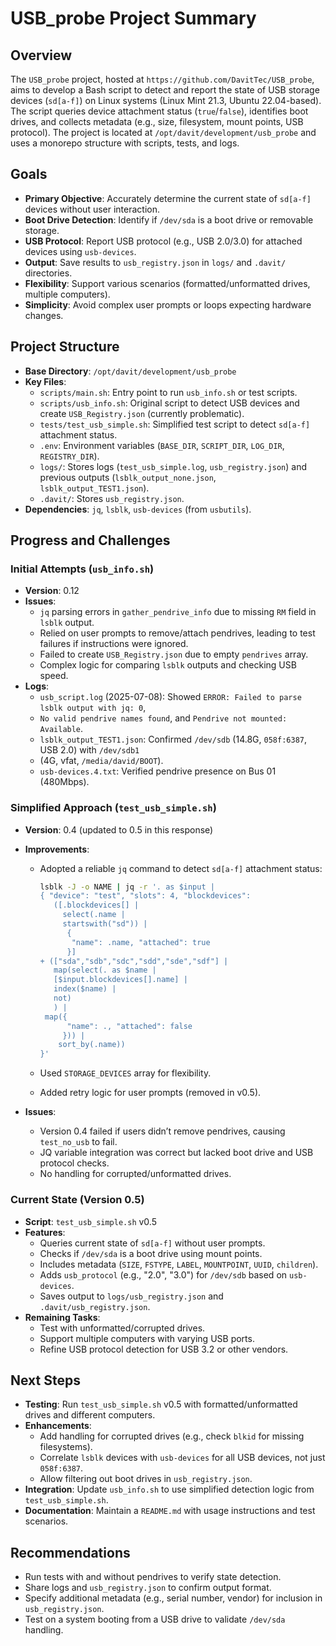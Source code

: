 # USB_probe Project Summary

## Overview

The `USB_probe` project, hosted at `https://github.com/DavitTec/USB_probe`, aims to develop a Bash script to
detect and report the state of USB storage devices (`sd[a-f]`) on Linux systems (Linux Mint 21.3,
Ubuntu 22.04-based). The script queries device attachment status (`true`/`false`), identifies boot drives,
and collects metadata (e.g., size, filesystem, mount points, USB protocol). The project is located
at `/opt/davit/development/usb_probe` and uses a monorepo structure
with scripts, tests, and logs.

## Goals

- **Primary Objective**: Accurately determine the current state of `sd[a-f]` devices without user interaction.
- **Boot Drive Detection**: Identify if `/dev/sda` is a boot drive or removable storage.
- **USB Protocol**: Report USB protocol (e.g., USB 2.0/3.0) for attached devices using `usb-devices`.
- **Output**: Save results to `usb_registry.json` in `logs/` and `.davit/` directories.
- **Flexibility**: Support various scenarios (formatted/unformatted drives, multiple computers).
- **Simplicity**: Avoid complex user prompts or loops expecting hardware changes.

## Project Structure

- **Base Directory**: `/opt/davit/development/usb_probe`
- **Key Files**:
  - `scripts/main.sh`: Entry point to run `usb_info.sh` or test scripts.
  - `scripts/usb_info.sh`: Original script to detect USB devices and create `USB_Registry.json` (currently problematic).
  - `tests/test_usb_simple.sh`: Simplified test script to detect `sd[a-f]` attachment status.
  - `.env`: Environment variables (`BASE_DIR`, `SCRIPT_DIR`, `LOG_DIR`, `REGISTRY_DIR`).
  - `logs/`: Stores logs (`test_usb_simple.log`, `usb_registry.json`) and previous outputs (`lsblk_output_none.json`,
    `lsblk_output_TEST1.json`).
  - `.davit/`: Stores `usb_registry.json`.
- **Dependencies**: `jq`, `lsblk`, `usb-devices` (from `usbutils`).

## Progress and Challenges

### Initial Attempts (`usb_info.sh`)

- **Version**: 0.12
- **Issues**:
  - `jq` parsing errors in `gather_pendrive_info` due to missing `RM` field in `lsblk` output.
  - Relied on user prompts to remove/attach pendrives, leading to test failures if instructions were ignored.
  - Failed to create `USB_Registry.json` due to empty `pendrives` array.
  - Complex logic for comparing `lsblk` outputs and checking USB speed.
- **Logs**:
  - `usb_script.log` (2025-07-08): Showed `ERROR: Failed to parse lsblk output with jq: 0`,
  - `No valid pendrive names found`, and `Pendrive not mounted: Available`.
  - `lsblk_output_TEST1.json`: Confirmed `/dev/sdb` (14.8G, `058f:6387`, USB 2.0) with `/dev/sdb1`
  - (4G, vfat, `/media/david/BOOT`).
  - `usb-devices.4.txt`: Verified pendrive presence on Bus 01 (480Mbps).

### Simplified Approach (`test_usb_simple.sh`)

- **Version**: 0.4 (updated to 0.5 in this response)
- **Improvements**:
  - Adopted a reliable `jq` command to detect `sd[a-f]` attachment status:

    ```bash
    lsblk -J -o NAME | jq -r '. as $input |
    { "device": "test", "slots": 4, "blockdevices":
       ([.blockdevices[] |
         select(.name |
         startswith("sd")) |
          {
           "name": .name, "attached": true
          }]
    + (["sda","sdb","sdc","sdd","sde","sdf"] |
       map(select(. as $name |
       [$input.blockdevices[].name] |
       index($name) |
       not)
       ) |
     map({
          "name": ., "attached": false
         })) |
        sort_by(.name))
    }'
    ```

  - Used `STORAGE_DEVICES` array for flexibility.
  - Added retry logic for user prompts (removed in v0.5).

- **Issues**:
  - Version 0.4 failed if users didn’t remove pendrives, causing `test_no_usb` to fail.
  - JQ variable integration was correct but lacked boot drive and USB protocol checks.
  - No handling for corrupted/unformatted drives.

### Current State (Version 0.5)

- **Script**: `test_usb_simple.sh` v0.5
- **Features**:
  - Queries current state of `sd[a-f]` without user prompts.
  - Checks if `/dev/sda` is a boot drive using mount points.
  - Includes metadata (`SIZE`, `FSTYPE`, `LABEL`, `MOUNTPOINT`, `UUID`, `children`).
  - Adds `usb_protocol` (e.g., "2.0", "3.0") for `/dev/sdb` based on `usb-devices`.
  - Saves output to `logs/usb_registry.json` and `.davit/usb_registry.json`.
- **Remaining Tasks**:
  - Test with unformatted/corrupted drives.
  - Support multiple computers with varying USB ports.
  - Refine USB protocol detection for USB 3.2 or other vendors.

## Next Steps

- **Testing**: Run `test_usb_simple.sh` v0.5 with formatted/unformatted drives and different computers.
- **Enhancements**:
  - Add handling for corrupted drives (e.g., check `blkid` for missing filesystems).
  - Correlate `lsblk` devices with `usb-devices` for all USB devices, not just `058f:6387`.
  - Allow filtering out boot drives in `usb_registry.json`.
- **Integration**: Update `usb_info.sh` to use simplified detection logic from `test_usb_simple.sh`.
- **Documentation**: Maintain a `README.md` with usage instructions and test scenarios.

## Recommendations

- Run tests with and without pendrives to verify state detection.
- Share logs and `usb_registry.json` to confirm output format.
- Specify additional metadata (e.g., serial number, vendor) for inclusion in `usb_registry.json`.
- Test on a system booting from a USB drive to validate `/dev/sda` handling.
